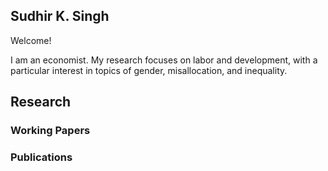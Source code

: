 ## Sudhir K. Singh
Welcome!

I am an economist. My research focuses on labor and development, with a particular interest in topics of gender, misallocation, and inequality. 
## Research
### Working Papers
### Publications
